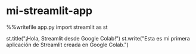 # mi-streamlit-app

%%writefile app.py
import streamlit as st

st.title("¡Hola, Streamlit desde Google Colab!")
st.write("Esta es mi primera aplicación de Streamlit creada en Google Colab.")
